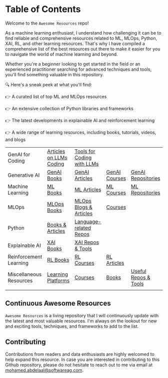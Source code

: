 # Table of Contents

Welcome to the `Awesome Resources` repo!

As a machine learning enthusiast, I understand how challenging it can be to find reliable and comprehensive resources related to ML, MLOps, Python, XAI, RL, and other learning resources. That's why I have compiled a comprehensive list of the best resources out there to make it easier for you to navigate the world of machine learning and beyond.

Whether you're a beginner looking to get started in the field or an experienced practitioner searching for advanced techniques and tools, you'll find something valuable in this repository.

🔍 Here's a sneak peek at what you'll find:

👉 A curated list of top ML and MLOps resources

👉 An extensive collection of Python libraries and frameworks

👉 The latest developments in explainable AI and reinforcement learning

👉 A wide range of learning resources, including books, tutorials, videos, and blogs


| | | | | |
|-|-|-|-|-|
| GenAI for Coding   | [Articles on LLMs Coding](genai-coding-articles.md) | [Tools for Coding with LLMs](genai-coding-tools.md) |  |  |
| Generative AI      | [GenAI Books](genai-books.md) | [GenAI Articles](genai-articles.md) | [GenAI Courses](genai-courses.md)  | [GenAI Repositories](genai-repos.md)  |
| Machine Learning      | [ML Books](ml-books.md) | [ML Articles](ml-blogs-articles.md) | [ML Courses](ml-courses.md)   | [ML Repositories](ml-datasets-models.md) |
| MLOps     		| [MLOps Books](mlops-books.md) | [MLOps Blogs & Articles](mlops-blogs-articles.md) | [Courses](mlops-courses.md)      | |
| Python		| [Books & Articles](python-books.md) | [Language-related Repos](python-repos.md) | | | 
| Explainable AI | [XAI Books](xai-books.md) | [XAI Repos & Tools](xai-repos-tools.md) | | |
| Reinforcement Learning | [RL Books](rl-books-articles.md) | [RL Courses](rl-courses.md) | [RL Articles](rl-books-articles.md) | |
| Miscellaneous Resources | [Learning Platforms](general-learning-resources.md) | [Courses](general-courses.md) | [Books](general-books.md) | [Useful Repos & Tools](general-repos-tools.md) |
| | | | | |

## Continuous Awesome Resources

`Awesome Resources` is a living repository that I will continuously update with the latest and most valuable resources. I'm always on the lookout for new and exciting tools, techniques, and frameworks to add to the list.


## Contributing

Contributions from readers and data enthusiasts are highly welcomed to help expand this resource. In case you are interested in contributing to this Github repository, please do not hesitate to reach out to me via email at mohamed.abdelaal@softwareag.com.
